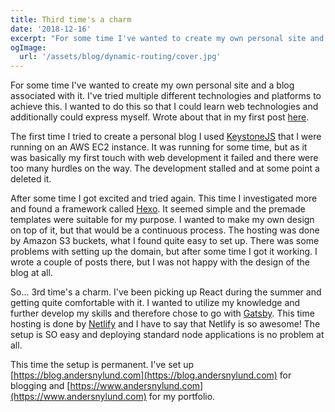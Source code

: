 ```yaml
---
title: Third time's a charm
date: '2018-12-16'
excerpt: "For some time I've wanted to create my own personal site and a blog associated with it."
ogImage:
  url: '/assets/blog/dynamic-routing/cover.jpg'
---
```


For some time I've wanted to create my own personal site and a blog associated with it. I've tried multiple different technologies and platforms to achieve this. I wanted to do this so that I could learn web technologies and additionally could express myself. Wrote about that in my first post [here](https://blog.andersnylund.com/hello).

The first time I tried to create a personal blog I used [KeystoneJS](https://keystonejs.com/) that I were running on an AWS EC2 instance. It was running for some time, but as it was basically my first touch with web development it failed and there were too many hurdles on the way. The development stalled and at some point a deleted it.

After some time I got excited and tried again. This time I investigated more and found a framework called [Hexo](https://hexo.io/). It seemed simple and the premade templates were suitable for my purpose. I wanted to make my own design on top of it, but that would be a continuous process. The hosting was done by Amazon S3 buckets, what I found quite easy to set up. There was some problems with setting up the domain, but after some time I got it working. I wrote a couple of posts there, but I was not happy with the design of the blog at all.

So... 3rd time's a charm. I've been picking up React during the summer and getting quite comfortable with it. I wanted to utilize my knowledge and further develop my skills and therefore chose to go with [Gatsby](https://www.gatsbyjs.org/). This time hosting is done by [Netlify](https://www.netlify.com/) and I have to say that Netlify is so awesome! The setup is SO easy and deploying standard node applications is no problem at all.

This time the setup is permanent. I've set up [https://blog.andersnylund.com](https://blog.andersnylund.com) for blogging and [https://www.andersnylund.com](https://www.andersnylund.com) for my portfolio.
